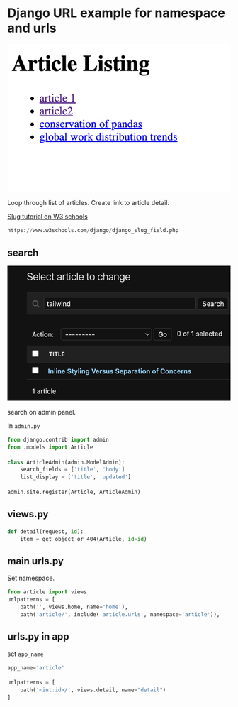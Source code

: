 # Django URL example for namespace and urls

![screenshot](readme_assets/screenshot.png)

Loop through list of articles.
Create link to article detail.

[Slug tutorial on W3 schools](https://www.w3schools.com/django/django_slug_field.php)

```python
https://www.w3schools.com/django/django_slug_field.php
```

## search

![search](readme_assets/search.png)

search on admin panel.

In `admin.py`

```python
from django.contrib import admin
from .models import Article

class ArticleAdmin(admin.ModelAdmin):
    search_fields = ['title', 'body']
    list_display = ['title', 'updated']

admin.site.register(Article, ArticleAdmin)
```

## views.py

```python
def detail(request, id):
    item = get_object_or_404(Article, id=id)
```

## main urls.py

Set namespace.

```python
from article import views
urlpatterns = [
    path('', views.home, name='home'),
    path('article/', include('article.urls', namespace='article')),
```

## urls.py in app

set `app_name`

```python
app_name='article'

urlpatterns = [
    path('<int:id>/', views.detail, name="detail")
]

```
